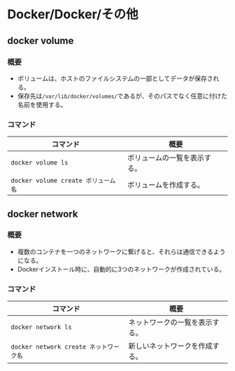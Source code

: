 # Docker/Docker/その他

## docker volume

### 概要

- ボリュームは、ホストのファイルシステムの一部としてデータが保存される。
- 保存先は`/var/lib/docker/volumes/`であるが、そのパスでなく任意に付けた名前を使用する。

### コマンド

| コマンド                            | 概要                         |
| ----------------------------------- | ---------------------------- |
| `docker volume ls`                  | ボリュームの一覧を表示する。 |
| `docker volume create ボリューム名` | ボリュームを作成する。       |

## docker network

### 概要

- 複数のコンテナを一つのネットワークに繋げると、それらは通信できるようになる。
- Dockerインストール時に、自動的に3つのネットワークが作成されている。

### コマンド

| コマンド                               | 概要                           |
| -------------------------------------- | ------------------------------ |
| `docker network ls`                    | ネットワークの一覧を表示する。 |
| `docker network create ネットワーク名` | 新しいネットワークを作成する。 |
